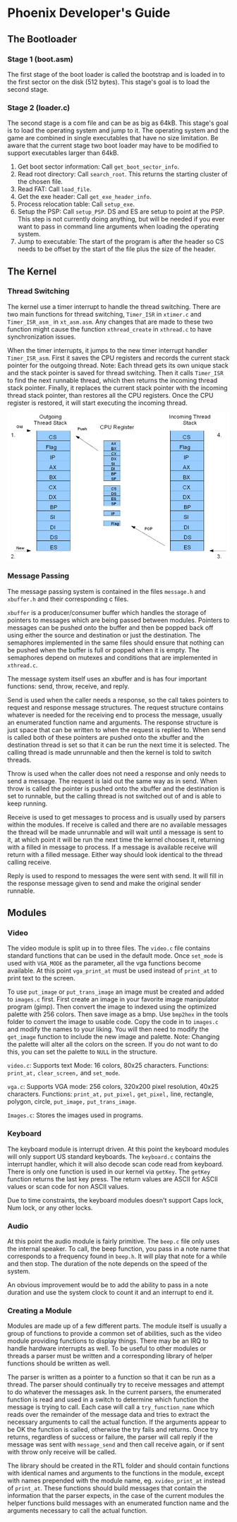 Phoenix Developer's Guide
=========================

The Bootloader
--------------

### Stage 1 (boot.asm)

The first stage of the boot loader is called the bootstrap and is loaded in to
the first sector on the disk (512 bytes). This stage's goal is to load the
second stage.

### Stage 2 (loader.c)

The second stage is a com file and can be as big as 64kB. This stage's goal is
to load the operating system and jump to it. The operating system and the game
are combined in single executables that have no size limitation. Be aware that
the current stage two boot loader may have to be modified to support executables
larger than 64kB.

1. Get boot sector information: Call `get_boot_sector_info`. 
2. Read root directory: Call `search_root`. This returns the starting cluster of
   the chosen file.
3. Read FAT: Call `load_file`. 
4. Get the exe header: Call `get_exe_header_info`. 
5. Process relocation table: Call `setup_exe`. 
6. Setup the PSP: Call `setup_PSP`. DS and ES are setup to point at the PSP.
   This step is not currently doing anything, but will be needed if you ever
   want to pass in command line arguments when loading the operating system.
7. Jump to executable: The start of the program is after the header so CS needs
   to be offset by the start of the file plus the size of the header.

The Kernel
----------

### Thread Switching

The kernel use a timer interrupt to handle the thread switching. There are two
main functions for thread switching, `Timer_ISR` in `xtimer.c` and
`Timer_ISR_asm_` in `xt_asm.asm`. Any changes that are made to these two
function might cause the function `xthread_create` in `xthread.c` to have
synchronization issues.

When the timer interrupts, it jumps to the new timer interrupt handler
`Timer_ISR_asm`. First it saves the CPU registers and records the current stack
pointer for the outgoing thread. Note: Each thread gets its own unique stack and
the stack pointer is saved for thread switching. Then it calls `Timer_ISR` to
find the next runnable thread, which then returns the incoming thread stack
pointer. Finally, it replaces the current stack pointer with the incoming thread
stack pointer, than restores all the CPU registers. Once the CPU register is
restored, it will start executing the incoming thread.

![Thread Switching Illustration](thread_switching.png)

### Message Passing

The message passing system is contained in the files `message.h` and `xbuffer.h`
and their corresponding c files. 

`xbuffer` is a producer/consumer buffer which handles the storage of pointers to
messages which are being passed between modules. Pointers to messages can be
pushed onto the buffer and then be popped back off using either the source and
destination or just the destination. The semaphores implemented in the same
files should ensure that nothing can be pushed when the buffer is full or popped
when it is empty. The semaphores depend on mutexes and conditions that are
implemented in `xthread.c`.

The message system itself uses an xbuffer and is has four important functions:
send, throw, receive, and reply.

Send is used when the caller needs a response, so the call takes pointers to
request and response message structures. The request structure contains whatever
is needed for the receiving end to process the message, usually an enumerated
function name and arguments. The response structure is just space that can be
written to when the request is replied to. When send is called both of these
pointers are pushed onto the xbuffer and the destination thread is set so that
it can be run the next time it is selected. The calling thread is made
unrunnable and then the kernel is told to switch threads.

Throw is used when the caller does not need a response and only needs to send a
message. The request is laid out the same way as in send. When throw is called
the pointer is pushed onto the xbuffer and the destination is set to runnable,
but the calling thread is not switched out of and is able to keep running.

Receive is used to get messages to process and is usually used by parsers within
the modules. If receive is called and there are no available messages the thread
will be made unrunnable and will wait until a message is sent to it, at which
point it will be run the next time the kernel chooses it, returning with a
filled in message to process. If a message is available receive will return with
a filled message. Either way should look identical to the thread calling
receive.

Reply is used to respond to messages the were sent with send. It will fill in
the response message given to send and make the original sender runnable.

Modules
-------

### Video

The video module is split up in to three files. The `video.c` file contains
standard functions that can be used in the default mode. Once `set_mode` is used
with `VGA_MODE` as the parameter, all the vga functions become available.  At
this point `vga_print_at` must be used instead of `print_at` to print text to
the screen.

To use `put_image` or `put_trans_image` an image must be created and added to
`images.c` first. First create an image in your favorite image manipulator
program (gimp). Then convert the image to indexed using the optimized palette
with 256 colors. Then save image as a bmp. Use `bmp2hex` in the tools folder to
convert the image to usable code. Copy the code in to `images.c` and modify the
names to your liking. You will then need to modify the `get_image` function to
include the new image and palette. Note: Changing the palette will alter all the
colors on the screen. If you do not want to do this, you can set the palette to
`NULL` in the structure.

`video.c`: Supports text Mode: 16 colors, 80x25 characters. Functions:
`print_at,` `clear_screen,` and `set_mode`. 

`vga.c`: Supports VGA mode: 256 colors, 320x200 pixel resolution, 40x25
characters. Functions: `print_at,` `put_pixel,` `get_pixel,` line, rectangle,
polygon, circle, `put_image,` `put_trans_image`. 

`Images.c`: Stores the images used in programs.

### Keyboard

The keyboard module is interrupt driven. At this point the keyboard modules will
only support US standard keyboards. The `keyboard.c` contains the interrupt
handler, which it will also decode scan code read from keyboard. There is only
one function is used in our kernel via `getKey`. The `getKey` function returns
the last key press. The return values are ASCII for ASCII values or scan code
for non ASCII values.

Due to time constraints, the keyboard modules doesn't support Caps lock, Num
lock, or any other locks.

### Audio

At this point the audio module is fairly primitive. The `beep.c` file only uses
the internal speaker. To call, the beep function, you pass in a note name that
corresponds to a frequency found in `beep.h`. It will play that note for a while
and then stop. The duration of the note depends on the speed of the system. 

An obvious improvement would be to add the ability to pass in a note duration
and use the system clock to count it and an interrupt to end it. 

### Creating a Module

Modules are made up of a few different parts. The module itself is usually a
group of functions to provide a common set of abilities, such as the video
module providing functions to display things. There may be an IRQ to handle
hardware interrupts as well. To be useful to other modules or threads a parser
must be written and a corresponding library of helper functions should be
written as well.

The parser is written as a pointer to a function so that it can be run as a
thread. The parser should continually try to receive messages and attempt to do
whatever the messages ask. In the current parsers, the enumerated function is
read and used in a switch to determine which function the message is trying to
call. Each case will call a `try_function_name` which reads over the remainder
of the message data and tries to extract the necessary arguments to call the
actual function. If the arguments appear to be OK the function is called,
otherwise the try fails and returns. Once try returns, regardless of success or
failure, the parser will call reply if the message was sent with `message_send`
and then call receive again, or if sent with throw only receive will be called.

The library should be created in the RTL folder and should contain functions
with identical names and arguments to the functions in the module, except with
names prepended with the module name, eg. `xvideo_print_at` instead of
`print_at`. These functions should build messages that contain the information
that the parser expects, in the case of the current modules the helper functions
build messages with an enumerated function name and the arguments necessary to
call the actual function.
